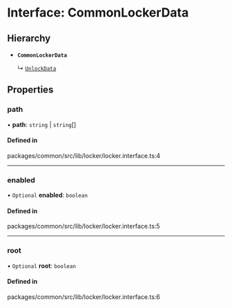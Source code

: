 # Interface: CommonLockerData

## Hierarchy

- **`CommonLockerData`**

  ↳ [`UnlockData`](UnlockData.md)

## Properties

### path

• **path**: `string` \| `string`[]

#### Defined in

packages/common/src/lib/locker/locker.interface.ts:4

___

### enabled

• `Optional` **enabled**: `boolean`

#### Defined in

packages/common/src/lib/locker/locker.interface.ts:5

___

### root

• `Optional` **root**: `boolean`

#### Defined in

packages/common/src/lib/locker/locker.interface.ts:6
